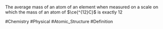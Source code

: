 The average mass of an atom of an element when measured on a scale on which the mass of an atom of $\ce{^{12}C}$ is exactly 12

#Chemistry #Physical #Atomic_Structure #Definition